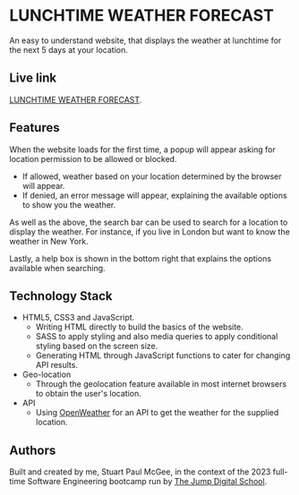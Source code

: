 # LUNCHTIME WEATHER FORECAST

An easy to understand website, that displays the weather at lunchtime for the next 5 days at your location.

## Live link

[LUNCHTIME WEATHER FORECAST](https://5dayweatherforcast.netlify.app/).

## Features

When the website loads for the first time, a popup will appear asking for location permission to be allowed or blocked.

- If allowed, weather based on your location determined by the browser will appear.
- If denied, an error message will appear, explaining the available options to show you the weather.

As well as the above, the search bar can be used to search for a location to display the weather. For instance, if you live in London but want to know the weather in New York.

Lastly, a help box is shown in the bottom right that explains the options available when searching.

## Technology Stack

- HTML5, CSS3 and JavaScript.
  - Writing HTML directly to build the basics of the website.
  - SASS to apply styling and also media queries to apply conditional styling based on the screen size.
  - Generating HTML through JavaScript functions to cater for changing API results.
- Geo-location
  - Through the geolocation feature available in most internet browsers to obtain the user's location.
- API
  - Using [OpenWeather](https://openweathermap.org/) for an API to get the weather for the supplied location.

## Authors

Built and created by me, Stuart Paul McGee, in the context of the 2023 full-time Software Engineering bootcamp run by [The Jump Digital School](https://www.thejump.tech/).
